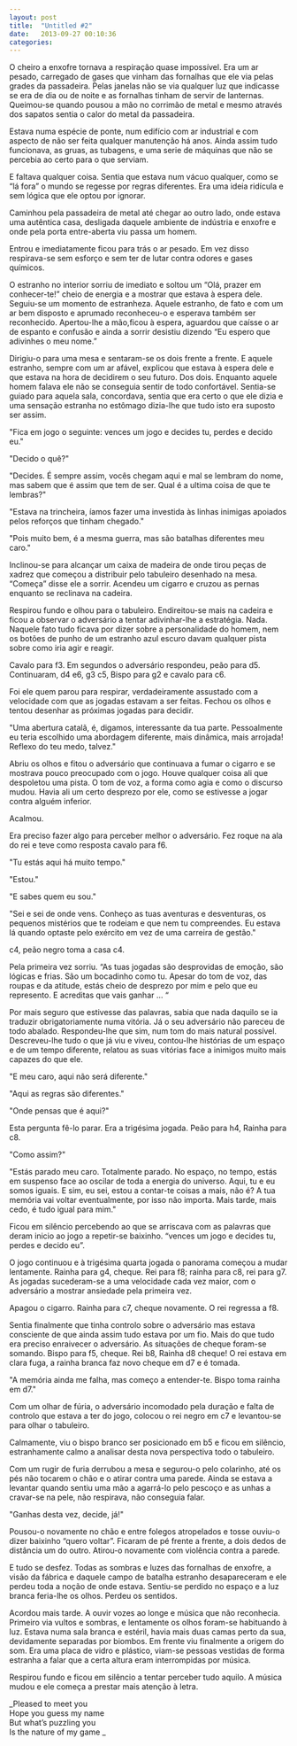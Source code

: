 ```yaml
---
layout: post
title:  "Untitled #2"
date:   2013-09-27 00:10:36
categories: 
---
```

O cheiro a enxofre tornava a respiração quase impossível. Era um ar pesado, carregado de gases que vinham das fornalhas que ele via pelas grades da passadeira. Pelas janelas não se via qualquer luz que indicasse se era de dia ou de noite e as fornalhas tinham de servir de lanternas. Queimou-se quando pousou a mão no corrimão de metal e mesmo através dos sapatos sentia o calor do metal da passadeira. 

Estava numa espécie de ponte, num edifício com ar industrial e com aspecto de não ser feita qualquer manutenção há anos. Ainda assim tudo funcionava, as gruas, as tubagens, e uma serie de máquinas que não se percebia ao certo para o que serviam. 

E faltava qualquer coisa. Sentia que estava num vácuo qualquer, como se “lá fora” o mundo se regesse por regras diferentes. Era uma ideia ridícula e sem lógica que ele optou por ignorar. 

Caminhou pela passadeira de metal até chegar ao outro lado, onde estava uma autêntica casa, desligada daquele ambiente de indústria e enxofre e onde pela porta entre-aberta viu passa um homem. 

Entrou e imediatamente ficou para trás o ar pesado. Em vez disso respirava-se sem esforço e sem ter de lutar contra odores e gases químicos. 

O estranho no interior sorriu de imediato e soltou um “Olá, prazer em conhecer-te!” cheio de energia e a mostrar que estava à espera dele. Seguiu-se um momento de estranheza. Aquele estranho, de fato e com um ar bem disposto e aprumado reconheceu-o e esperava também ser reconhecido. Apertou-lhe a mão,ficou à espera, aguardou que caísse o ar de espanto e confusão e ainda a sorrir desistiu dizendo “Eu espero que adivinhes o meu nome.” 

Dirigiu-o para uma mesa e sentaram-se os dois frente a frente. E aquele estranho, sempre com um ar afável, explicou que estava à espera dele e que estava na hora de decidirem o seu futuro. Dos dois. Enquanto aquele homem falava ele não se conseguia sentir de todo confortável. Sentia-se guiado para aquela sala, concordava, sentia que era certo o que ele dizia e uma sensação estranha no estômago dizia-lhe que tudo isto era suposto ser assim. 

"Fica em jogo o seguinte: vences um jogo e decides tu, perdes e decido eu." 

"Decido o quê?"

"Decides. É sempre assim, vocês chegam aqui e mal se lembram do nome, mas sabem que é assim que tem de ser. Qual é a ultima coisa de que te lembras?"

"Estava na trincheira, íamos fazer uma investida às linhas inimigas apoiados pelos reforços que tinham chegado."

"Pois muito bem, é a mesma guerra, mas são batalhas diferentes meu caro."

Inclinou-se para alcançar um caixa de madeira de onde tirou peças de xadrez que começou a distribuir pelo tabuleiro desenhado na mesa. “Começa” disse ele a sorrir. Acendeu um cigarro e cruzou as pernas enquanto se reclinava na cadeira. 

Respirou fundo e olhou para o tabuleiro. Endireitou-se mais na cadeira e ficou a observar o adversário a tentar adivinhar-lhe a estratégia. Nada. Naquele fato tudo ficava por dizer sobre a personalidade do homem, nem os botões de punho de um estranho azul escuro davam qualquer pista sobre como iria agir e reagir.

Cavalo para f3. Em segundos o adversário respondeu, peão para d5. Continuaram, d4 e6, g3 c5, Bispo para g2 e cavalo para c6.

Foi ele quem parou para respirar, verdadeiramente assustado com a velocidade com que as jogadas estavam a ser feitas. Fechou os olhos e tentou desenhar as próximas jogadas para decidir.

"Uma abertura catalã, é, digamos, interessante da tua parte. Pessoalmente eu teria escolhido uma abordagem diferente, mais dinâmica, mais arrojada! Reflexo do teu medo, talvez."

Abriu os olhos e fitou o adversário que continuava a fumar o cigarro e se mostrava pouco preocupado com o jogo. Houve qualquer coisa ali que despoletou uma pista. O tom de voz, a forma como agia e como o discurso mudou. Havia ali um certo desprezo por ele, como se estivesse a jogar contra alguém inferior. 

Acalmou. 

Era preciso fazer algo para perceber melhor o adversário. Fez roque na ala do rei e teve como resposta cavalo para f6.

"Tu estás aqui há muito tempo."

"Estou."

"E sabes quem eu sou."

"Sei e sei de onde vens. Conheço as tuas aventuras e desventuras, os pequenos mistérios que te rodeiam e que nem tu compreendes. Eu estava lá quando optaste pelo exército em vez de uma carreira de gestão."

c4, peão negro toma a casa c4.

Pela primeira vez sorriu. “As tuas jogadas são desprovidas de emoção, são lógicas e frias. São um bocadinho como tu. Apesar do tom de voz, das roupas e da atitude, estás cheio de desprezo por mim e pelo que eu represento. E acreditas que vais ganhar … “

Por mais seguro que estivesse das palavras, sabia que nada daquilo se ia traduzir obrigatoriamente numa vitória. Já o seu adversário não pareceu de todo abalado. Respondeu-lhe que sim, num tom do mais natural possível. Descreveu-lhe tudo o que já viu e viveu, contou-lhe histórias de um espaço e de um tempo diferente, relatou as suas vitórias face a inimigos muito mais capazes do que ele.

"E meu caro, aqui não será diferente."

"Aqui as regras são diferentes."

"Onde pensas que é aqui?"

Esta pergunta fê-lo parar. Era a trigésima jogada. Peão para h4, Rainha para c8.

"Como assim?"

"Estás parado meu caro. Totalmente parado. No espaço, no tempo, estás em suspenso face ao oscilar de toda a energia do universo. Aqui, tu e eu somos iguais. E sim, eu sei, estou a contar-te coisas a mais, não é? A tua memória vai voltar eventualmente, por isso não importa. Mais tarde, mais cedo, é tudo igual para mim."

Ficou em silêncio percebendo ao que se arriscava com as palavras que deram inicio ao jogo a repetir-se baixinho. “vences um jogo e decides tu, perdes e decido eu”.

O jogo continuou e à trigésima quarta jogada o panorama começou a mudar lentamente. Rainha para g4, cheque. Rei para f8; rainha para c8, rei para g7. As jogadas sucederam-se a uma velocidade cada vez maior, com o adversário a mostrar ansiedade pela primeira vez.

Apagou o cigarro. Rainha para c7, cheque novamente. O rei regressa a f8.

Sentia finalmente que tinha controlo sobre o adversário mas estava consciente de que ainda assim tudo estava por um fio. Mais do que tudo era preciso enraivecer o adversário. As situações de cheque foram-se somando. Bispo para f5, cheque. Rei b8, Rainha d8 cheque! O rei estava em clara fuga, a rainha branca faz novo cheque em d7 e é tomada. 

"A memória ainda me falha, mas começo a entender-te. Bispo toma rainha em d7."

Com um olhar de fúria, o adversário incomodado pela duração e falta de controlo que estava a ter do jogo, colocou o rei negro em c7 e levantou-se para olhar o tabuleiro.

Calmamente, viu o bispo branco ser posicionado em b5 e ficou em silêncio, estranhamente calmo a analisar desta nova perspectiva todo o tabuleiro.

Com um rugir de furia derrubou a mesa e segurou-o pelo colarinho, até os pés não tocarem o chão e o atirar contra uma parede. Ainda se estava a levantar quando sentiu uma mão a agarrá-lo pelo pescoço e as unhas a cravar-se na pele, não respirava, não conseguia falar. 

"Ganhas desta vez, decide, já!"

Pousou-o novamente no chão e entre folegos atropelados e tosse ouviu-o dizer baixinho “quero voltar”. Ficaram de pé frente a frente, a dois dedos de distância um do outro. Atirou-o novamente com violência contra a parede.

E tudo se desfez. Todas as sombras e luzes das fornalhas de enxofre, a visão da fábrica e daquele campo de batalha estranho desapareceram e ele perdeu toda a noção de onde estava. Sentiu-se perdido no espaço e a luz branca feria-lhe os olhos. Perdeu os sentidos.

Acordou mais tarde. A ouvir vozes ao longe e música que não reconhecia. Primeiro via vultos e sombras, e lentamente os olhos foram-se habituando à luz. Estava numa sala branca e estéril, havia mais duas camas perto da sua, devidamente separadas por biombos. Em frente viu finalmente a origem do som. Era uma placa de vidro e plástico, viam-se pessoas vestidas de forma estranha a falar que a certa altura eram interrompidas por música.

Respirou fundo e ficou em silêncio a tentar perceber tudo aquilo. A música mudou e ele começa a prestar mais atenção à letra. 

_Pleased to meet you    
Hope you guess my name    
But what’s puzzling you    
Is the nature of my game    _